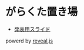 # がらくた置き場

- [発表用スライド]( https://junsan50.github.io/slides/)

powerd by [reveal.js](https://github.com/hakimel/reveal.js)